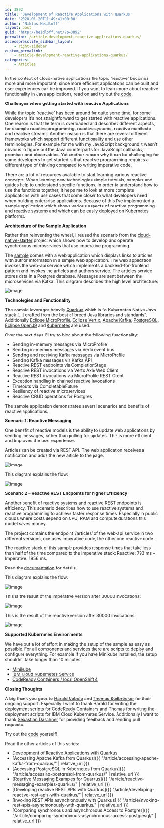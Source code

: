 ```yaml
---
id: 3892
title: 'Development of Reactive Applications with Quarkus'
date: '2020-01-20T11:49:41+00:00'
author: 'Niklas Heidloff'
layout: post
guid: 'http://heidloff.net/?p=3892'
permalink: /article-development-reactive-applications-quarkus/
accesspresslite_sidebar_layout:
    - right-sidebar
custom_permalink:
    - article-development-reactive-applications-quarkus/
categories:
    - Articles
---
```


In the context of cloud-native applications the topic ‘reactive’ becomes more and more important, since more efficient applications can be built and user experiences can be improved. If you want to learn more about reactive functionality in Java applications, read on and try out the [code](https://github.com/IBM/cloud-native-starter/tree/master/reactive).

**Challenges when getting started with reactive Applications**

While the topic ‘reactive’ has been around for quite some time, for some developers it’s not straightforward to get started with reactive applications. One reason is that the term is overloaded and describes different aspects, for example reactive programming, reactive systems, reactive manifesto and reactive streams. Another reason is that there are several different frameworks which support different functionality and use other terminologies. For example for me with my JavaScript background it wasn’t obvious to figure out the Java counterparts for JavaScript callbacks, promises and observables. Yet another reason why it can be challenging for some developers to get started is that reactive programming requires a different type of thinking compared to writing imperative code.

There are a lot of resources available to start learning various reactive concepts. When learning new technologies simple tutorials, samples and guides help to understand specific functions. In order to understand how to use the functions together, it helps me to look at more complete applications with use cases that come closer to what developers need when building enterprise applications. Because of this I’ve implemented a sample application which shows various aspects of reactive programming and reactive systems and which can be easily deployed on Kubernetes platforms.

**Architecture of the Sample Application**

Rather than reinventing the wheel, I reused the scenario from the [cloud-native-starter](https://cloud-native-starter.mybluemix.net/) project which shows how to develop and operate synchronous microservices that use imperative programming.

The [sample](https://github.com/IBM/cloud-native-starter/tree/master/reactive) comes with a web application which displays links to articles with author information in a simple web application. The web application invokes the web-api service which implements a backend-for-frontend pattern and invokes the articles and authors service. The articles service stores data in a Postgres database. Messages are sent between the microservices via Kafka. This diagram describes the high level architecture:

![image](/assets/img/2020/01/cns-reactive-architecture.png)

**Technologies and Functionality**

The sample leverages heavily [Quarkus](https://quarkus.io/) which is “a Kubernetes Native Java stack \[…\] crafted from the best of breed Java libraries and standards”. Additionally [Eclipse MicroProfile](https://microprofile.io/), [Eclipse Vert.x](https://vertx.io/), [Apache Kafka](https://kafka.apache.org/), [PostgreSQL](https://www.postgresql.org/), [Eclipse OpenJ9](https://www.eclipse.org/openj9/) and [Kubernetes](https://kubernetes.io/) are used.

Over the next days I’ll try to blog about the following functionality:

- Sending in-memory messages via MicroProfile
- Sending in-memory messages via Vertx event bus
- Sending and receiving Kafka messages via MicroProfile
- Sending Kafka messages via Kafka API
- Reactive REST endpoints via CompletionStage
- Reactive REST invocations via Vertx Axle Web Client
- Reactive REST invocations via MicroProfile REST Client
- Exception handling in chained reactive invocations
- Timeouts via CompletableFuture
- Resiliency of reactive microservices
- Reactive CRUD operations for Postgres

The sample application demonstrates several scenarios and benefits of reactive applications.

**Scenario 1: Reactive Messaging**

One benefit of reactive models is the ability to update web applications by sending messages, rather than pulling for updates. This is more efficient and improves the user experience.

Articles can be created via REST API. The web application receives a notification and adds the new article to the page.

![image](/assets/img/2020/01/cns-reactive-demo-1-video-small.gif)

This diagram explains the flow:

![image](/assets/img/2020/01/cns-reactive-demo-1.png)

**Scenario 2 – Reactive REST Endpoints for higher Efficiency**

Another benefit of reactive systems and reactive REST endpoints is efficiency. This scenario describes how to use reactive systems and reactive programming to achieve faster response times. Especially in public clouds where costs depend on CPU, RAM and compute durations this model saves money.

The project contains the endpoint ‘/articles’ of the web-api service in two different versions, one uses imperative code, the other one reactive code.

The reactive stack of this sample provides response times that take less than half of the time compared to the imperative stack: Reactive: 793 ms – Imperative: 1956 ms.

Read the [documentation](https://github.com/IBM/cloud-native-starter/blob/master/reactive/documentation/LoadTests.md) for details.

This diagram explains the flow:

![image](/assets/img/2020/01/cns-reactive-demo-2.png)

This is the result of the imperative version after 30000 invocations:

![image](/assets/img/2020/01/cns-reactive-load-100x300-v1-summary.png)

This is the result of the reactive version after 30000 invocations:

![image](/assets/img/2020/01/cns-reactive-load-100x30-v2-summary.png)

**Supported Kubernetes Environments**

We have put a lot of effort in making the setup of the sample as easy as possible. For all components and services there are scripts to deploy and configure everything. For example if you have Minikube installed, the setup shouldn’t take longer than 10 minutes.

- [Minikube](https://github.com/IBM/cloud-native-starter/blob/master/reactive/README.md#setup-in-minikube)
- [IBM Cloud Kubernetes Service](https://github.com/IBM/cloud-native-starter/blob/master/reactive/documentation/IKS.md)
- [CodeReady Containers / local OpenShift 4](https://github.com/IBM/cloud-native-starter/blob/master/reactive/documentation/OpenShift4.md)

**Closing Thoughts**

A big thank you goes to [Harald Uebele](https://twitter.com/harald_u) and [Thomas Südbröcker](https://twitter.com/tsuedbroecker) for their ongoing support. Especially I want to thank Harald for writing the deployment scripts for CodeReady Containers and Thomas for writing the deployment scripts for IBM Cloud Kubernetes Service. Additionally I want to thank [Sebastian Daschner](https://twitter.com/DaschnerS) for providing feedback and sending pull requests.

Try out the [code](https://github.com/IBM/cloud-native-starter/tree/master/reactive) yourself!

Read the other articles of this series:

- [Development of Reactive Applications with Quarkus](http://heidloff.net/article-development-reactive-applications-quarkus/)
- [Accessing Apache Kafka from Quarkus]({{ "/article/accessing-apache-kafka-from-quarkus/" | relative_url }})
- [Accessing PostgreSQL in Kubernetes from Quarkus]({{ "/article/accessing-postgresql-from-quarkus/" | relative_url }})
- [Reactive Messaging Examples for Quarkus]({{ "/article/reactive-messaging-examples-quarkus/" | relative_url }})
- [Developing reactive REST APIs with Quarkus]({{ "/article/developing-reactive-rest-apis-with-quarkus/" | relative_url }})
- [Invoking REST APIs asynchronously with Quarkus]({{ "/article/invoking-rest-apis-asynchronously-with-quarkus/" | relative_url }})
- [Comparing synchronous and asynchronous Access to Postgres]({{ "/article/comparing-synchronous-asynchronous-access-postgresql/" | relative_url }})